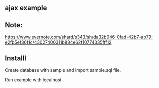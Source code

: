## ajax example

## Note:

https://www.evernote.com/shard/s343/sh/da32b046-0fad-42b7-ab79-e2fb5ef36f1c/43027400311b884e62f10774335fff12

## Installl

Create database with sample and import sample.sql file.

Run example with localhost.